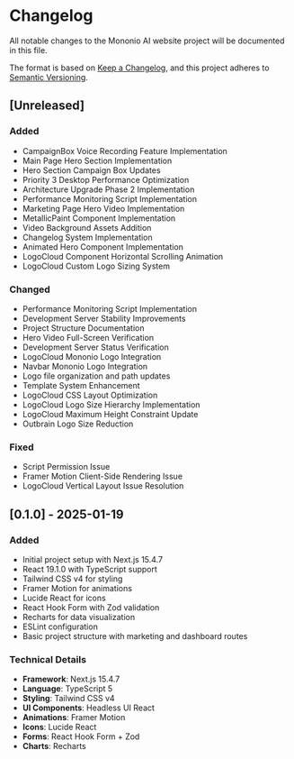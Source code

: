 # Changelog

All notable changes to the Mononio AI website project will be documented in this file.

The format is based on [Keep a Changelog](https://keepachangelog.com/en/1.0.0/),
and this project adheres to [Semantic Versioning](https://semver.org/spec/v2.0.0.html).

## [Unreleased]

### Added
- CampaignBox Voice Recording Feature Implementation
- Main Page Hero Section Implementation
- Hero Section Campaign Box Updates
- Priority 3 Desktop Performance Optimization
- Architecture Upgrade Phase 2 Implementation
- Performance Monitoring Script Implementation
- Marketing Page Hero Video Implementation
- MetallicPaint Component Implementation
- Video Background Assets Addition
- Changelog System Implementation
- Animated Hero Component Implementation
- LogoCloud Component Horizontal Scrolling Animation
- LogoCloud Custom Logo Sizing System

### Changed
- Performance Monitoring Script Implementation
- Development Server Stability Improvements
- Project Structure Documentation
- Hero Video Full-Screen Verification
- Development Server Status Verification
- LogoCloud Mononio Logo Integration
- Navbar Mononio Logo Integration
- Logo file organization and path updates
- Template System Enhancement
- LogoCloud CSS Layout Optimization
- LogoCloud Logo Size Hierarchy Implementation
- LogoCloud Maximum Height Constraint Update
- Outbrain Logo Size Reduction

### Fixed
- Script Permission Issue
- Framer Motion Client-Side Rendering Issue
- LogoCloud Vertical Layout Issue Resolution

## [0.1.0] - 2025-01-19

### Added
- Initial project setup with Next.js 15.4.7
- React 19.1.0 with TypeScript support
- Tailwind CSS v4 for styling
- Framer Motion for animations
- Lucide React for icons
- React Hook Form with Zod validation
- Recharts for data visualization
- ESLint configuration
- Basic project structure with marketing and dashboard routes

### Technical Details
- **Framework**: Next.js 15.4.7
- **Language**: TypeScript 5
- **Styling**: Tailwind CSS v4
- **UI Components**: Headless UI React
- **Animations**: Framer Motion
- **Icons**: Lucide React
- **Forms**: React Hook Form + Zod
- **Charts**: Recharts 